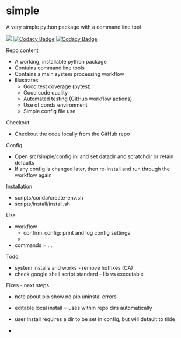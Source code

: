 # simple
A very simple python package with a command line tool

[![](https://github.com/cma-open/simple/workflows/tests/badge.svg)](https://github.com/cma-open/simple/actions)
[![Codacy Badge](https://app.codacy.com/project/badge/Grade/807d755085924a0d8b788c7578eccd92)](https://www.codacy.com/gh/cma-open/simple/dashboard?utm_source=github.com&amp;utm_medium=referral&amp;utm_content=cma-open/simple&amp;utm_campaign=Badge_Grade)
[![Codacy Badge](https://app.codacy.com/project/badge/Coverage/807d755085924a0d8b788c7578eccd92)](https://www.codacy.com/gh/cma-open/simple/dashboard?utm_source=github.com&utm_medium=referral&utm_content=cma-open/simple&utm_campaign=Badge_Coverage)

Repo content

- A working, installable python package
- Contains command line tools
- Contains a main system processing workflow
- Illustrates
    - Good test coverage (pytest)
    - Good code quality
    - Automated testing (GitHub workflow actions)
    - Use of conda environment
    - Simple config file use

Checkout
- Checkout the code locally from the GitHub repo

Config
- Open src/simple/config.ini and set datadir and scratchdir or retain defaults
- If any config is changed later, then re-install and run through the workflow again

Installation
- scripts/conda/create-env.sh
- scripts/install/install.sh

Use
- workflow
    - confirm_config: print and log config settings
    -
- commands = ....

Todo
- system installs and works - remove hotfixes (CA)
- check google shell script standard - lib vs executable


Fixes - next steps
- note about pip show nd pip uninstal errors


- editable local install = uses within repo dirs automatically
- user install requires a dir to be set in config, but will default to tilde
-
